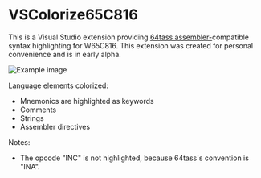 # VSColorize65C816
This is a Visual Studio extension providing [64tass assembler-](http://tass64.sourceforge.net)compatible syntax highlighting for W65C816. This extension was created for personal convenience and is in early alpha.

![Example image](https://raw.githubusercontent.com/clandrew/vscolorize65c816/main/images/example0.png "Example image")

Language elements colorized:
* Mnemonics are highlighted as keywords
* Comments
* Strings
* Assembler directives

Notes:
* The opcode "INC" is not highlighted, because 64tass's convention is "INA".
